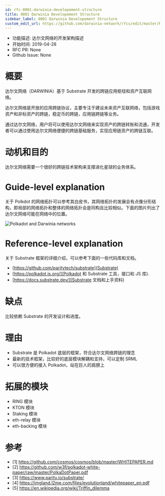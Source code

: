 ```yaml
---
id: rfc-0001-darwinia-developement-structure
title: 0001 Darwinia Developement Structure
sidebar_label: 0001 Darwinia Developement Structure
custom_edit_url: https://github.com/darwinia-network/rfcs/edit/master/RFC/en_US/0001-darwinia-developement-structure.md
---
```


- 功能描述: 达尔文网络的开发架构描述
- 开始时间: 2019-04-28
- RFC PR: None
- Github Issue: None

# 概要

达尔文网络（DARWINIA）基于 Substrate 开发的跨链应用枢纽和资产互联网络。

达尔文网络是开放的应用跨链协议，主要专注于建设未来资产互联网络，包括游戏资产和非标资产的跨链，稳定币的跨链，应用链跨链等业务。

通过达尔文网络，用户将可以使用达尔文网络来实现资产的跨链转账和流通，开发者可以通过使用达尔文网络便捷的跨链基础服务，实现应用链资产的跨链互联。


# 动机和目的

达尔文网络需要一个很好的跨链技术架构来支撑进化星球的业务体系。

# Guide-level explanation

关于 Polkdot 的网络拓扑可以参考其白皮书，其网络拓扑的发展会有点像分形结构，即局部的网络拓扑和整体的网络拓扑会是同构且比较相似。下面的图片列出了达尔文网络可能在网络中的位置。


![Polkadot and Darwinia networks](assets/rfc-en-0001-darwinia.png)


# Reference-level explanation

关于 Substrate 框架的详细介绍，可以参考下面的一些代码库和文档。

- [https://github.com/paritytech/substrate](Substrate)
- [https://polkadot.js.org/](Polkadot 和 Substrate 工具，接口和 JS 库).
- [https://docs.substrate.dev/](Substrate 文档和上手资料)

# 缺点

比较依赖 Substrate 的开发设计和进度。

# 理由

- Substrate 是 Polkadot 底层的框架，符合达尔文网络跨链的理念
- 最新的技术框架，比较好的底层模块解耦和支持，可以定制 SRML
- 可以很方便的接入 Polkadot，站在巨人的肩膀上

# 拓展的模块
- RING 模块
- KTON 模块
- Staking 模块
- eth-relay 模块
- eth-backing 模块

# 参考

- [1] https://github.com/cosmos/cosmos/blob/master/WHITEPAPER.md
- [2] https://github.com/w3f/polkadot-white-paper/raw/master/PolkaDotPaper.pdf
- [3] https://www.parity.io/substrate/
- [4] https://imgland.l2me.com/files/evolutionland/whitepaper_en.pdf
- [5] https://en.wikipedia.org/wiki/Triffin_dilemma
